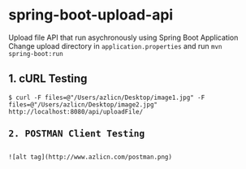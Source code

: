 # spring-boot-upload-api
Upload file API that run asychronously using Spring Boot Application<br>
Change upload directory in <code>application.properties</code>  and run <code>mvn spring-boot:run</code>
<h2>1. cURL Testing</h2>
<code>$ curl -F files=@"/Users/azlicn/Desktop/image1.jpg" -F files=@"/Users/azlicn/Desktop/image2.jpg"  http://localhost:8080/api/uploadFile/
<h2>2. POSTMAN Client Testing</h2>
![alt tag](http://www.azlicn.com/postman.png)
